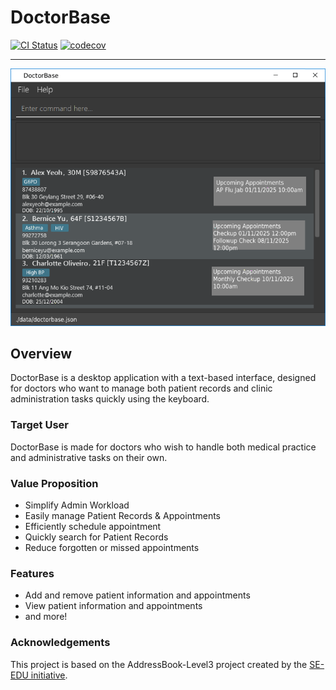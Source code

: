 # DoctorBase

[![CI Status](https://github.com/AY2526S1-CS2103T-W10-3/tp/workflows/Java%20CI/badge.svg)](https://github.com/AY2526S1-CS2103T-W10-3/tp/actions)
[![codecov](https://codecov.io/gh/AY2526S1-CS2103T-W10-3/tp/graph/badge.svg?token=ZGJVSEKLZH)](https://codecov.io/gh/AY2526S1-CS2103T-W10-3/tp)

---

![Ui](docs/images/Ui.png)


## Overview
DoctorBase is a desktop application with a text-based interface, designed for doctors who want to manage both patient records and clinic administration tasks quickly using the keyboard.

### Target User
DoctorBase is made for doctors who wish to handle both medical practice and administrative tasks on their own.

### Value Proposition
* Simplify Admin Workload 
* Easily manage Patient Records & Appointments
* Efficiently schedule appointment 
* Quickly search for Patient Records 
* Reduce forgotten or missed appointments


### Features
* Add and remove patient information and appointments
* View patient information and appointments
* and more!

### Acknowledgements
This project is based on the AddressBook-Level3 project created by the [SE-EDU initiative](https://se-education.org).